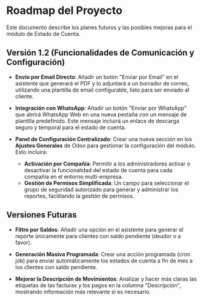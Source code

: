 # Roadmap del Proyecto

Este documento describe los planes futuros y las posibles mejoras para el módulo de Estado de Cuenta.

## Versión 1.2 (Funcionalidades de Comunicación y Configuración)

-   **Envío por Email Directo**: Añadir un botón "Enviar por Email" en el asistente que generará el PDF y lo adjuntará a un borrador de correo, utilizando una plantilla de email configurable, listo para ser enviado al cliente.

-   **Integración con WhatsApp**: Añadir un botón "Enviar por WhatsApp" que abrirá WhatsApp Web en una nueva pestaña con un mensaje de plantilla predefinido. Este mensaje incluirá un enlace de descarga seguro y temporal para el estado de cuenta.

-   **Panel de Configuración Centralizado**: Crear una nueva sección en los **Ajustes Generales** de Odoo para gestionar la configuración del módulo. Esto incluirá:
    -   **Activación por Compañía**: Permitir a los administradores activar o desactivar la funcionalidad del estado de cuenta para cada compañía en el entorno multi-empresa.
    -   **Gestión de Permisos Simplificada**: Un campo para seleccionar el grupo de seguridad autorizado para generar y administrar los reportes, facilitando la gestión de permisos.

## Versiones Futuras

-   **Filtro por Saldos**: Añadir una opción en el asistente para generar el reporte únicamente para clientes con saldo pendiente (deudor o a favor).

-   **Generación Masiva Programada**: Crear una acción programada (cron job) para enviar automáticamente los estados de cuenta a fin de mes a los clientes con saldo pendiente.

-   **Mejorar la Descripción de Movimientos**: Analizar y hacer más claras las etiquetas de las facturas y los pagos en la columna "Descripción", mostrando información más relevante si es necesario.